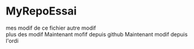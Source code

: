 # MyRepoEssai
mes modif de ce fichier
autre modif <br>
plus des modif 
Maintenant mofif depuis github
Maintenant modif depuis l'ordi
